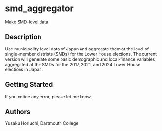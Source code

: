 # smd_aggregator
Make SMD-level data

## Description

Use municipality-level data of Japan and aggregate them at the level of single-member distrists (SMDs) for the Lower House elections. The current version will generate some basic demographic and local-finance variables aggregated at the SMDs for the 2017, 2021, and 2024 Lower House elections in Japan.

## Getting Started

If you notice any error, please let me know. 

## Authors

Yusaku Horiuchi, Dartmouth College
